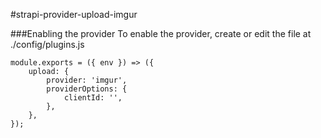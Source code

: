 #strapi-provider-upload-imgur

###Enabling the provider
To enable the provider, create or edit the file at ./config/plugins.js

```
module.exports = ({ env }) => ({
    upload: {
        provider: 'imgur',
        providerOptions: {
            clientId: '',
        },
    },
});
```
